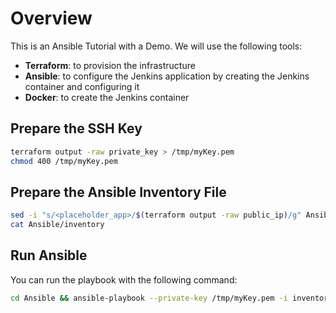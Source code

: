 # Overview
This is an Ansible Tutorial with a Demo. We will use the following tools:
- **Terraform**: to provision the infrastructure
- **Ansible**: to configure the Jenkins application by creating the Jenkins container and configuring it
- **Docker**: to create the Jenkins container

## Prepare the SSH Key

```bash
terraform output -raw private_key > /tmp/myKey.pem
chmod 400 /tmp/myKey.pem
```

## Prepare the Ansible Inventory File

```bash
sed -i "s/<placeholder_app>/$(terraform output -raw public_ip)/g" Ansible/inventory
cat Ansible/inventory
```

## Run Ansible

You can run the playbook with the following command:

```bash
cd Ansible && ansible-playbook --private-key /tmp/myKey.pem -i inventory jenkinsPlaybook.yaml
```